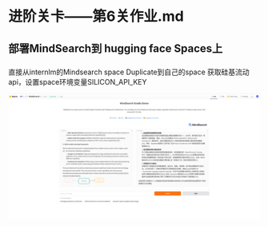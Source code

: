 # 进阶关卡——第6关作业.md

## 部署MindSearch到 hugging face Spaces上

###
直接从internlm的Mindsearch space Duplicate到自己的space
获取硅基流动api，设置space环境变量SILICON_API_KEY

![erro](https://github.com/Victory-7291/AI_Lab/raw/main/images/2024-12-18%2021-59-55.png "2024-11-20%2021-42-31.png")
